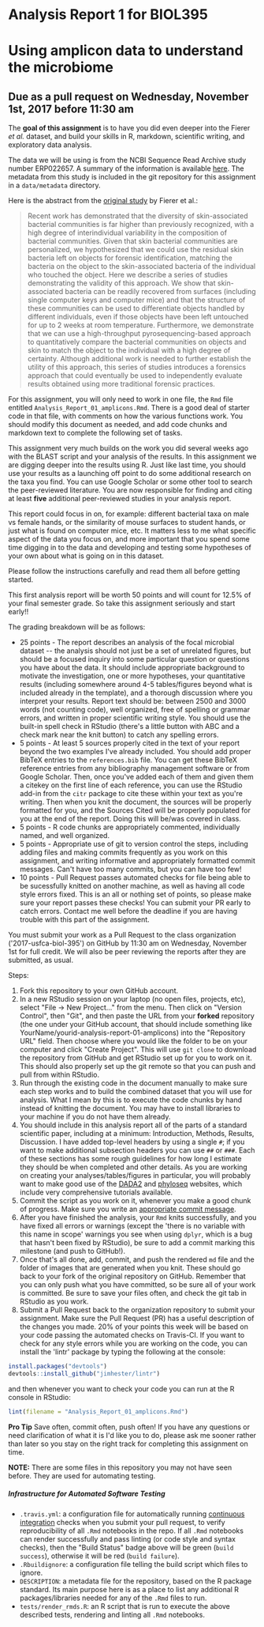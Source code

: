 # Analysis Report 1 for BIOL395
# Using amplicon data to understand the microbiome
## Due as a pull request on Wednesday, November 1st, 2017 before 11:30 am

The **goal of this assignment** is to have you did even deeper into the Fierer *et al.* dataset, and build your skills in R, markdown, scientific writing, and exploratory data analysis.

The data we will be using is from the NCBI Sequence Read Archive study number ERP022657. A summary of the information is available [here](https://www.ncbi.nlm.nih.gov/Traces/study/?WebEnv=NCID_1_128047291_130.14.22.33_5555_1505945515_1626731749_0MetA0_S_HStore&query_key=5). The metadata from this study is included in the git repository for this assignment in a `data/metadata` directory.

Here is the abstract from the [original study](https://trace.ncbi.nlm.nih.gov/Traces/sra/sra.cgi?study=ERP022657) by Fierer et al.:

> Recent work has demonstrated that the diversity of skin-associated bacterial communities is far higher than previously recognized, with a high degree of interindividual variability in the composition of bacterial communities. Given that skin bacterial communities are personalized, we hypothesized that we could use the residual skin bacteria left on objects for forensic identification, matching the bacteria on the object to the skin-associated bacteria of the individual who touched the object. Here we describe a series of studies demonstrating the validity of this approach. We show that skin-associated bacteria can be readily recovered from surfaces (including single computer keys and computer mice) and that the structure of these communities can be used to differentiate objects handled by different individuals, even if those objects have been left untouched for up to 2 weeks at room temperature. Furthermore, we demonstrate that we can use a high-throughput pyrosequencing-based approach to quantitatively compare the bacterial communities on objects and skin to match the object to the individual with a high degree of certainty. Although additional work is needed to further establish the utility of this approach, this series of studies introduces a forensics approach that could eventually be used to independently evaluate results obtained using more traditional forensic practices.

For this assignment, you will only need to work in one file, the `Rmd` file entitled `Analysis_Report_01_amplicons.Rmd`. There is a good deal of starter code in that file, with comments on how the various functions work. You should modify this document as needed, and add code chunks and markdown text to complete the following set of tasks.

This assignment very much builds on the work you did several weeks ago with the BLAST script and your analysis of the results. In this assignment we are digging deeper into the results using R. Just like last time, you should use your results as a launching off point to do some additional research on the taxa you find. You can use Google Scholar or some other tool to search the peer-reviewed literature. You are now responsible for finding and citing at least **five** additional peer-reviewed studies in your analysis report. 

This report could focus in on, for example: different bacterial taxa on male vs female hands, or the similarity of mouse surfaces to student hands, or just what is found on computer mice, etc. It matters less to me what specific aspect of the data you focus on, and more important that you spend some time digging in to the data and developing and testing some hypotheses of your own about what is going on in this dataset.

Please follow the instructions carefully and read them all before getting started.

This first analysis report will be worth 50 points and will count for 12.5% of your final semester grade. So take this assignment seriously and start early!! 

The grading breakdown will be as follows:

* 25 points - The report describes an analysis of the focal microbial dataset -- the analysis should not just be a set of unrelated figures, but should be a focused inquiry into some particular question or questions you have about the data. It should include appropriate background to motivate the investigation, one or more hypotheses, your quantitative results (including somewhere around 4-5 tables/figures beyond what is included already in the template), and a thorough discussion where you interpret your results. Report text should be: between 2500 and 3000 words (not counting code), well organized, free of spelling or grammar errors, and written in proper scientific writing style. You should use the built-in spell check in RStudio (there's a little button with ABC and a check mark near the knit button) to catch any spelling errors.
* 5 points - At least 5 sources properly cited in the text of your report beyond the two examples I've already included. You should add proper BibTeX entries to the `references.bib` file. You can get these BibTeX reference entries from any bibliography management software or from Google Scholar. Then, once you've added each of them and given them a citekey on the first line of each reference, you can use the RStudio add-in from the `citr` package to cite these within your text as you're writing. Then when you knit the document, the sources will be properly formatted for you, and the Sources Cited will be properly populated for you at the end of the report. Doing this will be/was covered in class.
* 5 points - R code chunks are appropriately commented, individually named, and well organized.
* 5 points - Appropriate use of git to version control the steps, including adding files and making commits frequently as you work on this assignment, and writing informative and appropriately formatted commit messages. Can't have too many commits, but you can have too few! 
* 10 points - Pull Request passes automated checks for file being able to be sucessfully knitted on another machine, as well as having all code style errors fixed. This is an all or nothing set of points, so please make sure your report passes these checks! You can submit your PR early to catch errors. Contact me well before the deadline if you are having trouble with this part of the assignment.

You must submit your work as a Pull Request to the class organization ('2017-usfca-biol-395') on GitHub by 11:30 am on Wednesday, November 1st for full credit. We will also be peer reviewing the reports after they are submitted, as usual.

Steps:

1. Fork this repository to your own GitHub account.
1. In a new RStudio session on your laptop (no open files, projects, etc), select "File -> New Project..." from the menu. Then click on "Version Control", then "Git", and then paste the URL from your **forked** repository (the one under your GitHub account, that should include something like YourName/yourid-analysis-report-01-amplicons) into the "Repository URL" field. Then choose where you would like the folder to be on your computer and click "Create Project". This will use `git clone` to download the repository from GitHub and get RStudio set up for you to work on it. This should also properly set up the git remote so that you can push and pull from within RStudio. 
1. Run through the existing code in the document manually to make sure each step works and to build the combined dataset that you will use for analysis. What I mean by this is to execute the code chunks by hand instead of knitting the document. You may have to install libraries to your machine if you do not have them already.
1. You should include in this analysis report all of the parts of a standard scientific paper, including at a minimum: Introduction, Methods, Results, Discussion. I have added top-level headers by using a single `#`; if you want to make additional subsection headers you can use `##` or `###`. Each of these sections has some rough guidelines for how long I estimate they should be when completed and other details. As you are working on creating your analyses/tables/figures in particular, you will probably want to make good use of the [DADA2](https://benjjneb.github.io/dada2/tutorial.html) and [phyloseq](https://joey711.github.io/phyloseq/) websites, which include very comprehensive tutorials available.
1. Commit the script as you work on it, whenever you make a good chunk of progress. Make sure you write an [appropriate commit message](https://chris.beams.io/posts/git-commit/).
1. After you have finished the analysis, your `Rmd` knits successfully, and you have fixed all errors or warnings (except the 'there is no variable with this name in scope' warnings you see when using `dplyr`, which is a bug that hasn't been fixed by RStudio), be sure to add a commit marking this milestone (and push to GitHub!).
1. Once that's all done, add, commit, and push the rendered `md` file and the folder of images that are generated when you knit. These should go back to your fork of the original repository on GitHub. Remember that you can only push what you have committed, so be sure all of your work is committed. Be sure to save your files often, and check the git tab in RStudio as you work.
2. Submit a Pull Request back to the organization repository to submit your assignment. Make sure the Pull Request (PR) has a useful description of the changes you made. 20% of your points this week will be based on your code passing the automated checks on Travis-CI. If you want to check for any style errors while you are working on the code, you can install the 'lintr' package by typing the following at the console:

```r
install.packages("devtools")
devtools::install_github("jimhester/lintr")
```

and then whenever you want to check your code you can run at the R console in RStudio:

```r
lint(filename = "Analysis_Report_01_amplicons.Rmd")
```

**Pro Tip** Save often, commit often, push often! If you have any questions or need clarification of what it is I'd like you to do, please ask me sooner rather than later so you stay on the right track for completing this assignment on time.

**NOTE:** There are some files in this repository you may not have seen before. They are used for automating testing. 

##### Infrastructure for Automated Software Testing

- `.travis.yml`: a configuration file for automatically running [continuous integration](https://travis-ci.com) checks when you submit your pull request, to verify reproducibility of all `.Rmd` notebooks in the repo.  If all `.Rmd` notebooks can render successfully and pass linting (or code style and syntax checks), then the "Build Status" badge above will be green (`build success`), otherwise it will be red (`build failure`).  
- `.Rbuildignore`: a configuration file telling the build script which files to ignore.
- `DESCRIPTION`: a metadata file for the repository, based on the R package standard. Its main purpose here is as a place to list any additional R packages/libraries needed for any of the `.Rmd` files to run.
- `tests/render_rmds.R`: an R script that is run to execute the above described tests, rendering and linting all `.Rmd` notebooks. 

